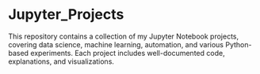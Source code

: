 # Jupyter_Projects
This repository contains a collection of my Jupyter Notebook projects, covering data science, machine learning, automation, and various Python-based experiments. Each project includes well-documented code, explanations, and visualizations.
